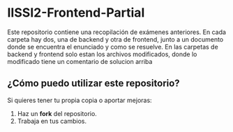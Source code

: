 # IISSI2-Frontend-Partial

Este repositorio contiene una recopilación de exámenes anteriores.
En cada carpeta hay dos, una de backend y otra de frontend, junto a un documento donde se encuentra el enunciado y como se resuelve.
En las carpetas de backend y frontend solo estan los archivos modificados, donde lo modificado tiene un comentario de solucion arriba

## ¿Cómo puedo utilizar este repositorio?

Si quieres tener tu propia copia o aportar mejoras:
1. Haz un **fork** del repositorio.
2. Trabaja en tus cambios.

